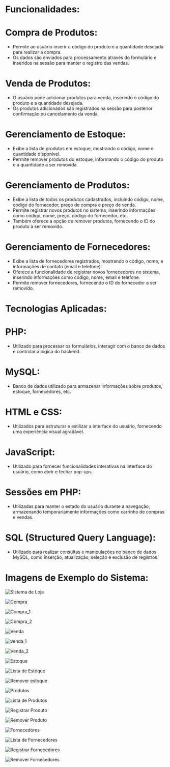# Funcionalidades:

# Compra de Produtos:

- Permite ao usuário inserir o código do produto e a quantidade desejada para realizar a compra.
- Os dados são enviados para processamento através do formulário e inseridos na sessão para manter o registro das vendas.

# Venda de Produtos:

- O usuário pode adicionar produtos para venda, inserindo o código do produto e a quantidade desejada.
- Os produtos adicionados são registrados na sessão para posterior confirmação ou cancelamento da venda.

# Gerenciamento de Estoque:

- Exibe a lista de produtos em estoque, mostrando o código, nome e quantidade disponível.
- Permite remover produtos do estoque, informando o código do produto e a quantidade a ser removida.

# Gerenciamento de Produtos:

- Exibe a lista de todos os produtos cadastrados, incluindo código, nome, código do fornecedor, preço de compra e preço de venda.
- Permite registrar novos produtos no sistema, inserindo informações como código, nome, preço, código do fornecedor, etc.
- Também oferece a opção de remover produtos, fornecendo o ID do produto a ser removido.

# Gerenciamento de Fornecedores:

- Exibe a lista de fornecedores registrados, mostrando o código, nome, e informações de contato (email e telefone).
- Oferece a funcionalidade de registrar novos fornecedores no sistema, inserindo informações como código, nome, email e telefone.
- Permite remover fornecedores, fornecendo o ID do fornecedor a ser removido.




# Tecnologias Aplicadas:

# PHP:

- Utilizado para processar os formulários, interagir com o banco de dados e controlar a lógica do backend.

# MySQL:

- Banco de dados utilizado para armazenar informações sobre produtos, estoque, fornecedores, etc.

# HTML e CSS:

- Utilizados para estruturar e estilizar a interface do usuário, fornecendo uma experiência visual agradável.

# JavaScript:

- Utilizado para fornecer funcionalidades interativas na interface do usuário, como abrir e fechar pop-ups.

# Sessões em PHP:

- Utilizadas para manter o estado do usuário durante a navegação, armazenando temporariamente informações como carrinho de compras e vendas.

# SQL (Structured Query Language):

- Utilizado para realizar consultas e manipulações no banco de dados MySQL, como inserção, atualização, seleção e exclusão de registros.



# Imagens de Exemplo do Sistema:

![Sistema de Loja](https://github.com/Davi20044/Sistema-de-Loja/assets/122330494/5e396cdd-9f97-471e-bca3-51382a1b2a28)

![Compra](https://github.com/Davi20044/Sistema-de-Loja/assets/122330494/797255a5-46e6-439c-9a7c-d42c76a70f41)

![Compra_1](https://github.com/Davi20044/Sistema-de-Loja/assets/122330494/15394bdc-f743-4563-863a-9b44599080d8)

![Compra_2](https://github.com/Davi20044/Sistema-de-Loja/assets/122330494/30560e2b-8041-4255-bffd-6ad7ecfbc628)

![Venda](https://github.com/Davi20044/Sistema-de-Loja/assets/122330494/6ef371a9-6a1b-4ccb-bd6b-05da1e00999b)

![venda_1](https://github.com/Davi20044/Sistema-de-Loja/assets/122330494/0efc823a-076f-453f-b322-be631548df4b)

![Venda_2](https://github.com/Davi20044/Sistema-de-Loja/assets/122330494/e84c22e8-6c42-4018-8d8e-8b8ebb83963d)

![Estoque](https://github.com/Davi20044/Sistema-de-Loja/assets/122330494/6adf7cbb-b4b4-4441-bcba-5449b471e02c)

![Lista de Estoque](https://github.com/Davi20044/Sistema-de-Loja/assets/122330494/853c7fbb-37b8-45fc-b5c8-b83689336563)

![Remover estoque](https://github.com/Davi20044/Sistema-de-Loja/assets/122330494/238f496e-4eb0-4649-ab50-1ce88d7ecca6)

![Produtos](https://github.com/Davi20044/Sistema-de-Loja/assets/122330494/160ab68a-4f76-4c5a-8b43-bc88fe03606d)

![Lista de Produtos](https://github.com/Davi20044/Sistema-de-Loja/assets/122330494/97ea973d-78a5-4e8c-85e1-f3067897e773)

![Registrar Produto](https://github.com/Davi20044/Sistema-de-Loja/assets/122330494/424ec1a1-4d2b-4d6b-a697-ff9e693fef6a)

![Remover Produto](https://github.com/Davi20044/Sistema-de-Loja/assets/122330494/e78a03b4-64e7-4909-8817-03c6611c9675)

![Fornecedores](https://github.com/Davi20044/Sistema-de-Loja/assets/122330494/3bfb25c2-cd3c-4397-a26c-d51a1a180b4b)

![Lista de Fornecedores](https://github.com/Davi20044/Sistema-de-Loja/assets/122330494/89e49341-f1e3-4267-bebf-cda2c39c29ad)

![Registrar Fornecedores](https://github.com/Davi20044/Sistema-de-Loja/assets/122330494/fcab110f-d5e9-46fd-9ac0-f89dfd611da6)

![Remover Fornecedores](https://github.com/Davi20044/Sistema-de-Loja/assets/122330494/94f1c81e-b09e-48a7-8d14-42dd7c2b37fb)































